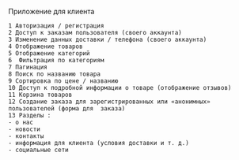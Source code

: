 
Приложение для клиента

	1 Авторизация / регистрация
	2 Доступ к заказам пользователя (своего аккаунта)
	3 Изменение данных доставки / телефона (своего аккаунта)
	4 Отображение товаров
	5 Отображение категорий
	6  Фильтрация по категориям
	7 Пагинация
	8 Поиск по названию товара
	9 Сортировка по цене / названию 
	10 Доступ к подробной информации о товаре (отображение отзывов)
	11 Корзина товаров
	12 Создание заказа для зарегистрированных или «анонимных» пользователей (форма для 	заказа)
	13 Разделы :
	- о нас
	- новости
	- контакты
	- информация для клиента (условия доставки и т. д.)
	- социальные сети
  

